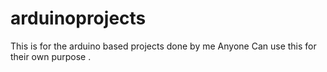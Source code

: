 # arduinoprojects
This is for the arduino based projects done by me 
Anyone Can use this for their own purpose . 
